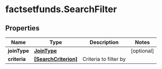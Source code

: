 # factsetfunds.SearchFilter

## Properties

Name | Type | Description | Notes
------------ | ------------- | ------------- | -------------
**joinType** | [**JoinType**](JoinType.md) |  | [optional] 
**criteria** | [**[SearchCriterion]**](SearchCriterion.md) | Criteria to filter by | 


